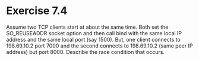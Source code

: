 # Exercise 7.4
Assume two TCP clients start at about the same time. Both set the SO\_REUSEADDR socket option and then call bind with the same local IP address and the same local port (say 1500). But, one client connects to 198.69.10.2 port 7000 and the second connects to 198.69.10.2 (same peer IP address) but port 8000. Describe the race condition that occurs.
